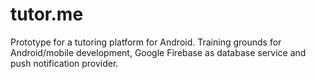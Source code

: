# tutor.me
Prototype for a tutoring platform for Android.
Training grounds for Android/mobile development, Google Firebase as database service and push notification provider.
